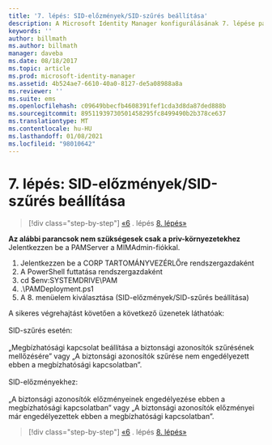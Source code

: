```yaml
---
title: '7. lépés: SID-előzmények/SID-szűrés beállítása'
description: A Microsoft Identity Manager konfigurálásának 7. lépése parancsfájlok használatával. Ehhez a lépéshez a SID-előzmények/SID-szűrés beállítása tartozik.
keywords: ''
author: billmath
ms.author: billmath
manager: daveba
ms.date: 08/18/2017
ms.topic: article
ms.prod: microsoft-identity-manager
ms.assetid: 4b524ae7-6610-40a0-8127-de5a08988a8a
ms.reviewer: ''
ms.suite: ems
ms.openlocfilehash: c09649bbecfb4608391fef1cda3d8da87ded888b
ms.sourcegitcommit: 89511939730501458295fc8499490b2b378ce637
ms.translationtype: MT
ms.contentlocale: hu-HU
ms.lasthandoff: 01/08/2021
ms.locfileid: "98010642"
---
```

# <a name="step-7-setup-sid-historysid-filtering"></a>7. lépés: SID-előzmények/SID-szűrés beállítása

> [!div class="step-by-step"]
> [«6](sp1-step6-setup-pam-trust.md) 
>  . lépés [8. lépés»](sp1-step8-pam-deployment-verification.md)

**Az alábbi parancsok nem szükségesek csak a priv-környezetekhez** Jelentkezzen be a PAMServer a MIMAdmin-fiókkal.

1. Jelentkezzen be a CORP TARTOMÁNYVEZÉRLŐre rendszergazdaként
2. A PowerShell futtatása rendszergazdaként
3. cd $env:SYSTEMDRIVE\PAM
4. .\PAMDeployment.ps1
5. A 8. menüelem kiválasztása (SID-előzmények/SID-szűrés beállítása)

A sikeres végrehajtást követően a következő üzenetek láthatóak:<br/></br>
SID-szűrés esetén: <br/></br>
„Megbízhatósági kapcsolat beállítása a biztonsági azonosítók szűrésének mellőzésére” vagy „A biztonsági azonosítók szűrése nem engedélyezett ebben a megbízhatósági kapcsolatban”. </br></br>
SID-előzményekhez: </br></br>
„A biztonsági azonosítók előzményeinek engedélyezése ebben a megbízhatósági kapcsolatban” vagy „A biztonsági azonosítók előzményei már engedélyezettek ebben a megbízhatósági kapcsolatban”.

> [!div class="step-by-step"]
> [«6](sp1-step6-setup-pam-trust.md) 
>  . lépés [8. lépés»](sp1-step8-pam-deployment-verification.md)
